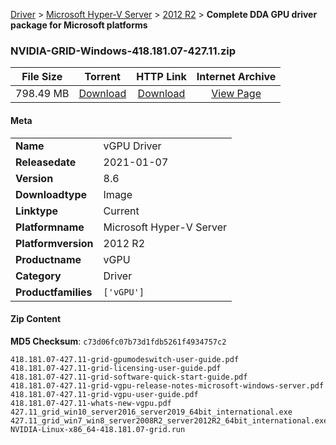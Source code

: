 
[Driver](/README.md)  >  [Microsoft Hyper-V Server](/index/Driver/Microsoft_Hyper-V_Server.md)  >  [2012 R2](/index/Driver/Microsoft_Hyper-V_Server/2012_R2.md)  >  **Complete DDA GPU driver package for Microsoft platforms**


### NVIDIA-GRID-Windows-418.181.07-427.11.zip

| **File Size** | **Torrent**  | **HTTP Link** | **Internet Archive** |
|:-------------:|:------------:|:-------------:|:--------------------:|
| 798.49 MB |  [Download](https://archive.org/download/nvgpu_NVIDIA-GRID-Windows-418.181.07-427.11.zip_e9lp7ypc/nvgpu_NVIDIA-GRID-Windows-418.181.07-427.11.zip_e9lp7ypc_archive.torrent)       | [Download](https://archive.org/compress/nvgpu_NVIDIA-GRID-Windows-418.181.07-427.11.zip_e9lp7ypc) | [View Page](https://archive.org/details/nvgpu_NVIDIA-GRID-Windows-418.181.07-427.11.zip_e9lp7ypc)       |

#### Meta

<table>
<tr><td><strong>Name</strong></td><td>vGPU Driver</td></tr>
<tr><td><strong>Releasedate</strong></td><td>2021-01-07</td></tr>
<tr><td><strong>Version</strong></td><td>8.6</td></tr>
<tr><td><strong>Downloadtype</strong></td><td>Image</td></tr>
<tr><td><strong>Linktype</strong></td><td>Current</td></tr>
<tr><td><strong>Platformname</strong></td><td>Microsoft Hyper-V Server</td></tr>
<tr><td><strong>Platformversion</strong></td><td>2012 R2</td></tr>
<tr><td><strong>Productname</strong></td><td>vGPU</td></tr>
<tr><td><strong>Category</strong></td><td>Driver</td></tr>
<tr><td><strong>Productfamilies</strong></td><td><code>['vGPU']</code></td></tr>
</table>

#### Zip Content

**MD5 Checksum**: `c73d06fc07b73d1fdb5261f4934757c2`

```text
418.181.07-427.11-grid-gpumodeswitch-user-guide.pdf
418.181.07-427.11-grid-licensing-user-guide.pdf
418.181.07-427.11-grid-software-quick-start-guide.pdf
418.181.07-427.11-grid-vgpu-release-notes-microsoft-windows-server.pdf
418.181.07-427.11-grid-vgpu-user-guide.pdf
418.181.07-427.11-whats-new-vgpu.pdf
427.11_grid_win10_server2016_server2019_64bit_international.exe
427.11_grid_win7_win8_server2008R2_server2012R2_64bit_international.exe
NVIDIA-Linux-x86_64-418.181.07-grid.run
```